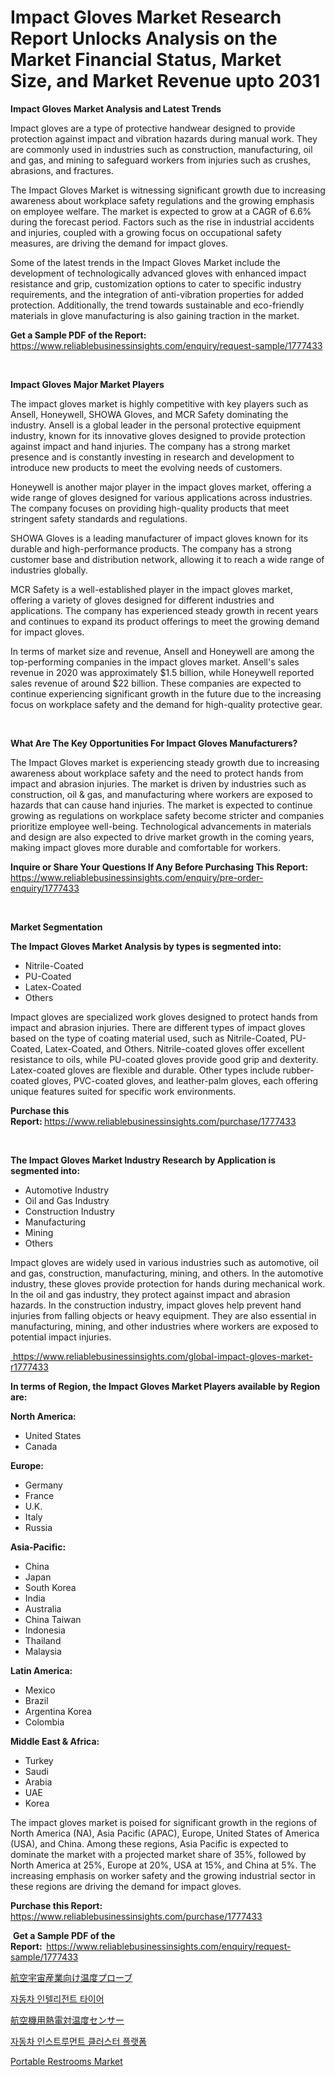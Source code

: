 <p><h1>Impact Gloves Market Research Report Unlocks Analysis on the Market Financial Status, Market Size, and Market Revenue upto 2031</h1></p><p><strong>Impact Gloves Market Analysis and Latest Trends</strong></p>
<p><p>Impact gloves are a type of protective handwear designed to provide protection against impact and vibration hazards during manual work. They are commonly used in industries such as construction, manufacturing, oil and gas, and mining to safeguard workers from injuries such as crushes, abrasions, and fractures.</p><p>The Impact Gloves Market is witnessing significant growth due to increasing awareness about workplace safety regulations and the growing emphasis on employee welfare. The market is expected to grow at a CAGR of 6.6% during the forecast period. Factors such as the rise in industrial accidents and injuries, coupled with a growing focus on occupational safety measures, are driving the demand for impact gloves.</p><p>Some of the latest trends in the Impact Gloves Market include the development of technologically advanced gloves with enhanced impact resistance and grip, customization options to cater to specific industry requirements, and the integration of anti-vibration properties for added protection. Additionally, the trend towards sustainable and eco-friendly materials in glove manufacturing is also gaining traction in the market.</p></p>
<p><strong>Get a Sample PDF of the Report:&nbsp;</strong> <a href="https://www.reliablebusinessinsights.com/enquiry/request-sample/1777433">https://www.reliablebusinessinsights.com/enquiry/request-sample/1777433</a></p>
<p>&nbsp;</p>
<p><strong>Impact Gloves Major Market Players</strong></p>
<p><p>The impact gloves market is highly competitive with key players such as Ansell, Honeywell, SHOWA Gloves, and MCR Safety dominating the industry. Ansell is a global leader in the personal protective equipment industry, known for its innovative gloves designed to provide protection against impact and hand injuries. The company has a strong market presence and is constantly investing in research and development to introduce new products to meet the evolving needs of customers.</p><p>Honeywell is another major player in the impact gloves market, offering a wide range of gloves designed for various applications across industries. The company focuses on providing high-quality products that meet stringent safety standards and regulations.</p><p>SHOWA Gloves is a leading manufacturer of impact gloves known for its durable and high-performance products. The company has a strong customer base and distribution network, allowing it to reach a wide range of industries globally.</p><p>MCR Safety is a well-established player in the impact gloves market, offering a variety of gloves designed for different industries and applications. The company has experienced steady growth in recent years and continues to expand its product offerings to meet the growing demand for impact gloves.</p><p>In terms of market size and revenue, Ansell and Honeywell are among the top-performing companies in the impact gloves market. Ansell's sales revenue in 2020 was approximately $1.5 billion, while Honeywell reported sales revenue of around $22 billion. These companies are expected to continue experiencing significant growth in the future due to the increasing focus on workplace safety and the demand for high-quality protective gear.</p></p>
<p>&nbsp;</p>
<p><strong>What Are The Key Opportunities For Impact Gloves Manufacturers?</strong></p>
<p><p>The Impact Gloves market is experiencing steady growth due to increasing awareness about workplace safety and the need to protect hands from impact and abrasion injuries. The market is driven by industries such as construction, oil & gas, and manufacturing where workers are exposed to hazards that can cause hand injuries. The market is expected to continue growing as regulations on workplace safety become stricter and companies prioritize employee well-being. Technological advancements in materials and design are also expected to drive market growth in the coming years, making impact gloves more durable and comfortable for workers.</p></p>
<p><strong>Inquire or Share Your Questions If Any Before Purchasing This Report:</strong> <a href="https://www.reliablebusinessinsights.com/enquiry/pre-order-enquiry/1777433">https://www.reliablebusinessinsights.com/enquiry/pre-order-enquiry/1777433</a></p>
<p>&nbsp;</p>
<p><strong>Market Segmentation</strong></p>
<p><strong>The Impact Gloves Market Analysis by types is segmented into:</strong></p>
<p><ul><li>Nitrile-Coated</li><li>PU-Coated</li><li>Latex-Coated</li><li>Others</li></ul></p>
<p><p>Impact gloves are specialized work gloves designed to protect hands from impact and abrasion injuries. There are different types of impact gloves based on the type of coating material used, such as Nitrile-Coated, PU-Coated, Latex-Coated, and Others. Nitrile-coated gloves offer excellent resistance to oils, while PU-coated gloves provide good grip and dexterity. Latex-coated gloves are flexible and durable. Other types include rubber-coated gloves, PVC-coated gloves, and leather-palm gloves, each offering unique features suited for specific work environments.</p></p>
<p><strong>Purchase this Report:&nbsp;</strong><a href="https://www.reliablebusinessinsights.com/purchase/1777433">https://www.reliablebusinessinsights.com/purchase/1777433</a></p>
<p>&nbsp;</p>
<p><strong>The Impact Gloves Market Industry Research by Application is segmented into:</strong></p>
<p><ul><li>Automotive Industry</li><li>Oil and Gas Industry</li><li>Construction Industry</li><li>Manufacturing</li><li>Mining</li><li>Others</li></ul></p>
<p><p>Impact gloves are widely used in various industries such as automotive, oil and gas, construction, manufacturing, mining, and others. In the automotive industry, these gloves provide protection for hands during mechanical work. In the oil and gas industry, they protect against impact and abrasion hazards. In the construction industry, impact gloves help prevent hand injuries from falling objects or heavy equipment. They are also essential in manufacturing, mining, and other industries where workers are exposed to potential impact injuries.</p></p>
<p><a href="https://www.reliablebusinessinsights.com/global-impact-gloves-market-r1777433">&nbsp;https://www.reliablebusinessinsights.com/global-impact-gloves-market-r1777433</a></p>
<p><strong>In terms of Region, the Impact Gloves Market Players available by Region are:</strong></p>
<p>
    <p> <strong> North America: </strong>
        <ul>
            <li>United States</li>
            <li>Canada</li>
        </ul>
        </p> 
    <p> <strong> Europe: </strong>
        <ul>
            <li>Germany</li>
            <li>France</li>
            <li>U.K.</li>
            <li>Italy</li>
            <li>Russia</li>
        </ul>
        </p> 
    <p> <strong> Asia-Pacific: </strong>
        <ul>
            <li>China</li>
            <li>Japan</li>
            <li>South Korea</li>
            <li>India</li>
            <li>Australia</li>
            <li>China Taiwan</li>
            <li>Indonesia</li>
            <li>Thailand</li>
            <li>Malaysia</li>
        </ul>
        </p> 
    <p> <strong> Latin America: </strong>
        <ul>
            <li>Mexico</li>
            <li>Brazil</li>
            <li>Argentina Korea</li>
            <li>Colombia</li>
        </ul>
        </p> 
    <p> <strong> Middle East & Africa: </strong>
        <ul>
            <li>Turkey</li>
            <li>Saudi</li>
            <li>Arabia</li>
            <li>UAE</li>
            <li>Korea</li>
        </ul>
    </p>
    </p>
<p><p>The impact gloves market is poised for significant growth in the regions of North America (NA), Asia Pacific (APAC), Europe, United States of America (USA), and China. Among these regions, Asia Pacific is expected to dominate the market with a projected market share of 35%, followed by North America at 25%, Europe at 20%, USA at 15%, and China at 5%. The increasing emphasis on worker safety and the growing industrial sector in these regions are driving the demand for impact gloves.</p></p>
<p><strong>Purchase this Report: </strong><a href="https://www.reliablebusinessinsights.com/purchase/1777433">https://www.reliablebusinessinsights.com/purchase/1777433</a></p>
<p>&nbsp;<strong>Get a Sample PDF of the Report:&nbsp;&nbsp;</strong><a href="https://www.reliablebusinessinsights.com/enquiry/request-sample/1777433">https://www.reliablebusinessinsights.com/enquiry/request-sample/1777433</a></p>
<p><strong></strong></p>
<p><p><a href="https://github.com/avwofrml53535/Market-Research-Report-List-2/blob/main/6375842140578.md">航空宇宙産業向け温度プローブ</a></p><p><a href="https://github.com/ahmadrevanz10/Market-Research-Report-List-1/blob/main/2744383148459.md">자동차 인텔리전트 타이어</a></p><p><a href="https://github.com/JanickJohns/Market-Research-Report-List-1/blob/main/9982576140577.md">航空機用熱電対温度センサー</a></p><p><a href="https://github.com/jimahmed0511/Market-Research-Report-List-1/blob/main/5521682148458.md">자동차 인스트루먼트 클러스터 플랫폼</a></p><p><a href="https://github.com/yazulaeha/Market-Research-Report-List-1/blob/main/portable-restrooms-market.md">Portable Restrooms Market</a></p></p>